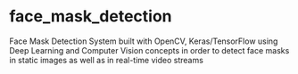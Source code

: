 # face_mask_detection
Face Mask Detection System built with OpenCV, Keras/TensorFlow using Deep Learning and Computer Vision concepts in order to detect face masks in static images as well as in real-time video streams
